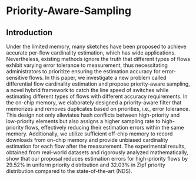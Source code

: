 # Priority-Aware-Sampling
## Introduction
Under the limited memory, many sketches have been proposed to achieve accurate per-flow cardinality estimation, which has wide applications.
Nevertheless, existing methods ignore the truth that different types of flows exhibit varying error tolerance to measurement, thus necessitating administrators to prioritize ensuring the estimation accuracy for error-sensitive flows.
In this paper, we investigate a new problem called differential flow cardinality estimation and propose priority-aware sampling, a novel hybrid framework to catch the line speed of switches while estimating different types of flows with different accuracy requirements.
In the on-chip memory, we elaborately designed a priority-aware filter that memorizes and removes duplicates based on priorities, i.e., error tolerance. 
This design not only alleviates hash conflicts between high-priority and low-priority elements but also assigns a higher sampling rate to high-priority flows, effectively reducing their estimation errors within the same memory.
Additionally, we utilize sufficient off-chip memory to record downloads from on-chip memory and provide unbiased cardinality estimation for each flow after the measurement.
The experimental results, obtained from real-world datasets and rigorously analyzed mathematically, show that our proposal reduces estimation errors for high-priority flows by 29.52% in uniform priority distribution and 32.03% in Zipf priority distribution compared to the state-of-the-art (NDS).

